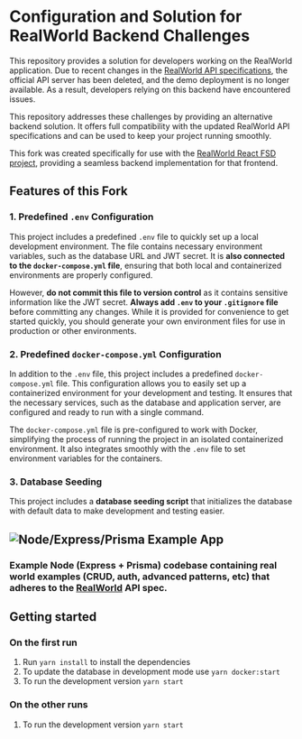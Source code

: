 # Configuration and Solution for RealWorld Backend Challenges

This repository provides a solution for developers working on the RealWorld application. Due to recent changes in the [RealWorld API specifications](https://github.com/gothinkster/realworld/issues/1611), the official API server has been deleted, and the demo deployment is no longer available. As a result, developers relying on this backend have encountered issues.

This repository addresses these challenges by providing an alternative backend solution. It offers full compatibility with the updated RealWorld API specifications and can be used to keep your project running smoothly.

This fork was created specifically for use with the [RealWorld React FSD project](https://github.com/yurisldk/realworld-react-fsd), providing a seamless backend implementation for that frontend.

## Features of this Fork

### 1. Predefined `.env` Configuration

This project includes a predefined `.env` file to quickly set up a local development environment. The file contains necessary environment variables, such as the database URL and JWT secret. It is **also connected to the `docker-compose.yml` file**, ensuring that both local and containerized environments are properly configured.

However, **do not commit this file to version control** as it contains sensitive information like the JWT secret. **Always add `.env` to your `.gitignore` file** before committing any changes. While it is provided for convenience to get started quickly, you should generate your own environment files for use in production or other environments.

### 2. Predefined `docker-compose.yml` Configuration

In addition to the `.env` file, this project includes a predefined `docker-compose.yml` file. This configuration allows you to easily set up a containerized environment for your development and testing. It ensures that the necessary services, such as the database and application server, are configured and ready to run with a single command.

The `docker-compose.yml` file is pre-configured to work with Docker, simplifying the process of running the project in an isolated containerized environment. It also integrates smoothly with the `.env` file to set environment variables for the containers.

### 3. Database Seeding

This project includes a **database seeding script** that initializes the database with default data to make development and testing easier.

## ![Node/Express/Prisma Example App](project-logo.png)

### Example Node (Express + Prisma) codebase containing real world examples (CRUD, auth, advanced patterns, etc) that adheres to the [RealWorld](https://github.com/gothinkster/realworld-example-apps) API spec.

## Getting started

### On the first run

1. Run `yarn install` to install the dependencies
2. To update the database in development mode use `yarn docker:start`
3. To run the development version `yarn start`

### On the other runs

1. To run the development version `yarn start`
